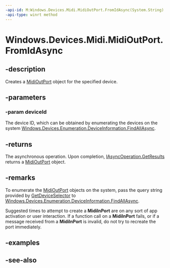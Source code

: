```yaml
---
-api-id: M:Windows.Devices.Midi.MidiOutPort.FromIdAsync(System.String)
-api-type: winrt method
---
```


<!-- Method syntax
public Windows.Foundation.IAsyncOperation<Windows.Devices.Midi.IMidiOutPort> FromIdAsync(System.String deviceId)
-->

# Windows.Devices.Midi.MidiOutPort.FromIdAsync

## -description
Creates a [MidiOutPort](midioutport.md) object for the specified device.

## -parameters
### -param deviceId
The device ID, which can be obtained by enumerating the devices on the system [Windows.Devices.Enumeration.DeviceInformation.FindAllAsync](../windows.devices.enumeration/deviceinformation_findallasync_1257462890.md).

## -returns
The asynchronous operation. Upon completion, [IAsyncOperation.GetResults](../windows.foundation/iasyncoperation_1_getresults_732303200.md) returns a [MidiOutPort](midioutport.md) object.

## -remarks
To enumerate the [MidiOutPort](midioutport.md) objects on the system, pass the query string provided by [GetDeviceSelector](midiinport_getdeviceselector_838466080.md) to [Windows.Devices.Enumeration.DeviceInformation.FindAllAsync](/uwp/api/windows.devices.enumeration.deviceinformation.findallasync).

Suggested times to attempt to create a **MidiInPort** are on any sort of app activation or user interaction. If a function call on a **MidiInPort** fails, or if a message received from a **MidiInPort** is invalid, do not try to recreate the port immediately.

## -examples

## -see-also
